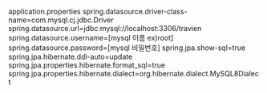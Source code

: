 application.properties
spring.datasource.driver-class-name=com.mysql.cj.jdbc.Driver
spring.datasource.url=jdbc:mysql://localhost:3306/travien
spring.datasource.username=[mysql 이름 ex)root]
spring.datasource.password=[mysql 비밀번호]
spring.jpa.show-sql=true
spring.jpa.hibernate.ddl-auto=update
spring.jpa.properties.hibernate.format_sql=true
spring.jpa.properties.hibernate.dialect=org.hibernate.dialect.MySQL8Dialect